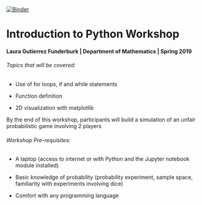 [![Binder](https://mybinder.org/badge_logo.svg)](https://mybinder.org/v2/gh/lfunderburk/IntroToPython/master)

# Introduction to Python Workshop
#### Laura Gutierrez Funderburk | Department of Mathematics | Spring 2019

###### Topics that will be covered:

- Use of for loops, if and while statements 

- Function definition

- 2D visualization with matplotlib


By the end of this workshop, participants will build a simulation of an unfair probabilistic game involving 2 players


###### Workshop Pre-requisites:

- A laptop (access to internet or with Python and the Jupyter notebook module installed)

- Basic knowledge of probability (probability experiment, sample space, familiarity with experiments involving dice)

- Comfort with any programming language 

